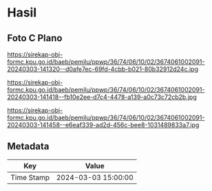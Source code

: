 # Hasil

## Foto C Plano

https://sirekap-obj-formc.kpu.go.id/baeb/pemilu/ppwp/36/74/06/10/02/3674061002091-20240303-141320--d0afe7ec-69fd-4cbb-b021-80b32912d24c.jpg

https://sirekap-obj-formc.kpu.go.id/baeb/pemilu/ppwp/36/74/06/10/02/3674061002091-20240303-141418--fb10e2ee-d7c4-4478-a139-a0c73c72cb2b.jpg

https://sirekap-obj-formc.kpu.go.id/baeb/pemilu/ppwp/36/74/06/10/02/3674061002091-20240303-141458--e6eaf339-ad2d-456c-bee8-1031489833a7.jpg


## Metadata

| Key        | Value               |
| ---------- | ------------------- |
| Time Stamp | 2024-03-03 15:00:00 |



